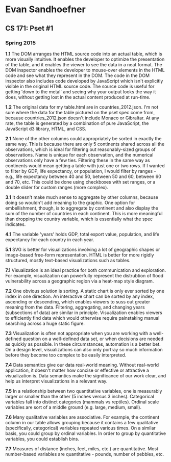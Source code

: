 Evan Sandhoefner
================
CS 171: Pset #1
---------------
### Spring 2015

**1.1** The DOM arranges the HTML source code into an actual table, which is more visually intuitive. It enables the developer to optimize the presentation of the table, and it enables the viewer to see the data in a neat format. The DOM inspector enables the developer to mouse-over elements in the HTML code and see what they represent in the DOM. The code in the DOM inspector also includes code developed by JavaScript which isn't explicitly visible in the original HTML source code. The source code is useful for getting 'down to the metal' and seeing why your output looks the way it does, without getting lost in the actual content produced at run-time.

**1.2** The original data for my table.html are in countries_2012.json. I'm not sure where the data for the table pictured on the pset spec come from, because countries_2012.json doesn't include Monaco or Gibraltar. At any rate, the table is generated by a combination of pure JavaScript, the JavaScript d3 library, HTML, and CSS.

**2.1** None of the other columns could appropriately be sorted in exactly the same way. This is because there are only 5 continents shared across all the observations, which is ideal for filtering out reasonably-sized groups of observations. Name is unique for each observation, and the numerical observations only have a few ties. Filtering these in the same way as continents would mean getting a table with just one or two rows. If I wanted to filter by GDP, life expectancy, or population, I would filter by ranges - e.g., life expectancy between 40 and 50, between 50 and 60, between 60 and 70, etc. This could be done using checkboxes with set ranges, or a double slider for custom ranges (more complex).

**3.1** It doesn't make much sense to aggregate by other columns, because doing so wouldn't add meaning to the graphic. One option for embellishment, though, is to aggregate by continent and also display the sum of the number of countries in each continent. This is more meaningful than dropping the country variable, which is essentially what the spec indicates.

**4.1** The variable 'years' holds GDP, total export value, population, and life expectancy for each country in each year.

**5.1** SVG is better for visualizations involving a lot of geographic shapes or image-based free-form representation. HTML is better for more rigidly structured, mostly text-based visualizations such as tables.

**7.1** Visualization is an ideal practice for both communication and exploration. For example, visualization can powerfully represent the distrubtion of flood vulnerability across a geographic region via a heat-map style diagram.

**7.2** One obvious solution is sorting. A static chart is only ever sorted by one index in one direction. An interactive chart can be sorted by any index, ascending or descending, which enables viewers to suss out greater meaning from the data. Filtering, aggregating, and changing years (subsections of data) are similar in principle. Visualization enables viewers to efficiently find data which would otherwise require painstaking manual searching across a huge static figure.

**7.3** Visualization is often not appropriate when you are working with a well-defined question on a well-defined data set, or when decisions are needed as quickly as possible. In these circumstances, automation is a better bet. On a design level, visualizations can also only portray so much information before they become too complex to be easily interpreted.

**7.4** Data semantics give our data real-world meaning. Without real-world application, it doesn't matter how concise or effective or attractive a visualization is. Data semantics make the significance of our work clear, and help us interpret visualizations in a relevant way.   

**7.5** In a relationship between two quantitative variables, one is measurably larger or smaller than the other (5 inches versus 3 inches). Categorical variables fall into distinct categories (mammals vs reptiles). Ordinal scale variables are sort of a middle ground (e.g. large, medium, small).

**7.6** Many qualitative variables are associative. For example, the continent column in our table allows grouping because it contains a few qualitative (specifically, categorical) variables repeated various times. On a similar basis, you could group by ordinal variables. In order to group by quantitative variables, you could establish bins.

**7.7** Measures of distance (inches, feet, miles, etc.) are quantitative. Most number-based variables are quantitative - pounds, number of pebbles, etc.